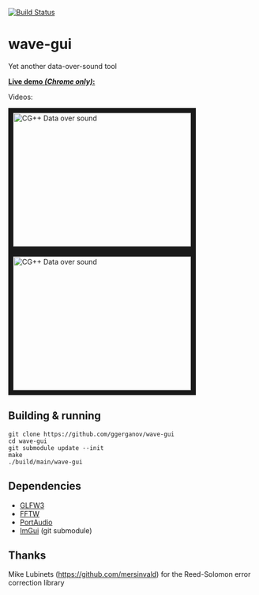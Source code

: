 [![Build Status](https://travis-ci.org/ggerganov/wave-gui.svg?branch=master)](https://travis-ci.org/ggerganov/wave-gui?branch=master)

# wave-gui
Yet another data-over-sound tool

[**Live demo *(Chrome only)*:**](https://ggerganov.github.io/jekyll/update/2018/11/17/wave-gui.html)

Videos:

<a href="http://www.youtube.com/watch?feature=player_embedded&v=m58g1lhoQWg" target="_blank"><img src="http://img.youtube.com/vi/m58g1lhoQWg/0.jpg" alt="CG++ Data over sound" width="360" height="270" border="10" /> </a><a href="http://www.youtube.com/watch?feature=player_embedded&v=-c80-B4f4MM" target="_blank"><img src="http://img.youtube.com/vi/-c80-B4f4MM/0.jpg" alt="CG++ Data over sound" width="360" height="270" border="10" /></a>


## Building & running

    git clone https://github.com/ggerganov/wave-gui
    cd wave-gui
    git submodule update --init
    make
    ./build/main/wave-gui

## Dependencies

- [GLFW3](http://www.glfw.org)
- [FFTW](http://www.fftw.org)
- [PortAudio](http://www.portaudio.com)
- [ImGui](https://github.com/ocornut/imgui) (git submodule)

## Thanks

Mike Lubinets (https://github.com/mersinvald) for the Reed-Solomon error correction library
